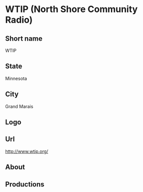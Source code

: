 # WTIP (North Shore Community Radio)

## Short name

WTIP

## State

Minnesota

## City

Grand Marais

## Logo



## Url

http://www.wtip.org/

## About



## Productions


